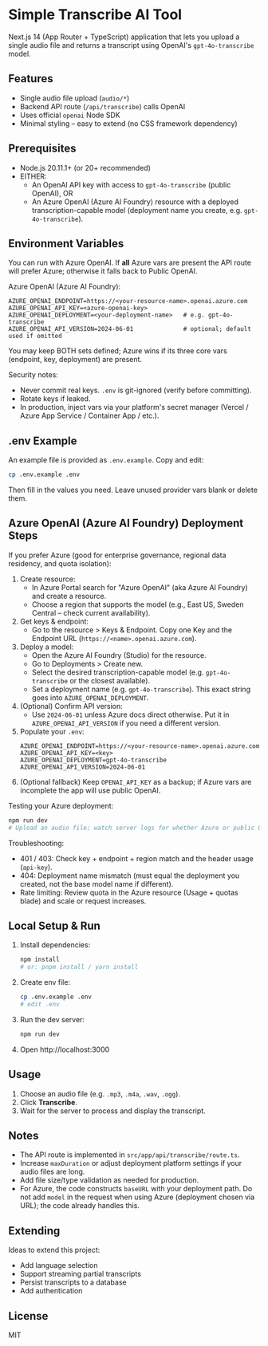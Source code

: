# Simple Transcribe AI Tool

Next.js 14 (App Router + TypeScript) application that lets you upload a single audio file and returns a transcript using OpenAI's `gpt-4o-transcribe` model.

## Features

- Single audio file upload (`audio/*`)
- Backend API route (`/api/transcribe`) calls OpenAI
- Uses official `openai` Node SDK
- Minimal styling – easy to extend (no CSS framework dependency)

## Prerequisites

- Node.js 20.11.1+ (or 20+ recommended)
- EITHER:
	- An OpenAI API key with access to `gpt-4o-transcribe` (public OpenAI), OR
	- An Azure OpenAI (Azure AI Foundry) resource with a deployed transcription-capable model (deployment name you create, e.g. `gpt-4o-transcribe`).

## Environment Variables

You can run with Azure OpenAI. If **all** Azure vars are present the API route will prefer Azure; otherwise it falls back to Public OpenAI.


Azure OpenAI (Azure AI Foundry):
```
AZURE_OPENAI_ENDPOINT=https://<your-resource-name>.openai.azure.com
AZURE_OPENAI_API_KEY=<azure-openai-key>
AZURE_OPENAI_DEPLOYMENT=<your-deployment-name>   # e.g. gpt-4o-transcribe
AZURE_OPENAI_API_VERSION=2024-06-01              # optional; default used if omitted
```

You may keep BOTH sets defined; Azure wins if its three core vars (endpoint, key, deployment) are present.

Security notes:
- Never commit real keys. `.env` is git-ignored (verify before committing).
- Rotate keys if leaked.
- In production, inject vars via your platform's secret manager (Vercel / Azure App Service / Container App / etc.).

## .env Example

An example file is provided as `.env.example`. Copy and edit:

```bash
cp .env.example .env
```

Then fill in the values you need. Leave unused provider vars blank or delete them.

## Azure OpenAI (Azure AI Foundry) Deployment Steps

If you prefer Azure (good for enterprise governance, regional data residency, and quota isolation):

1. Create resource:
	- In Azure Portal search for "Azure OpenAI" (aka Azure AI Foundry) and create a resource.
	- Choose a region that supports the model (e.g., East US, Sweden Central – check current availability).
2. Get keys & endpoint:
	- Go to the resource > Keys & Endpoint. Copy one Key and the Endpoint URL (`https://<name>.openai.azure.com`).
3. Deploy a model:
	- Open the Azure AI Foundry (Studio) for the resource.
	- Go to Deployments > Create new.
	- Select the desired transcription-capable model (e.g. `gpt-4o-transcribe` or the closest available).
	- Set a deployment name (e.g. `gpt-4o-transcribe`). This exact string goes into `AZURE_OPENAI_DEPLOYMENT`.
4. (Optional) Confirm API version:
	- Use `2024-06-01` unless Azure docs direct otherwise. Put it in `AZURE_OPENAI_API_VERSION` if you need a different version.
5. Populate your `.env`:
	```
	AZURE_OPENAI_ENDPOINT=https://<your-resource-name>.openai.azure.com
	AZURE_OPENAI_API_KEY=<key>
	AZURE_OPENAI_DEPLOYMENT=gpt-4o-transcribe
	AZURE_OPENAI_API_VERSION=2024-06-01
	```
6. (Optional fallback) Keep `OPENAI_API_KEY` as a backup; if Azure vars are incomplete the app will use public OpenAI.

Testing your Azure deployment:
```bash
npm run dev
# Upload an audio file; watch server logs for whether Azure or public OpenAI was selected.
```

Troubleshooting:
- 401 / 403: Check key + endpoint + region match and the header usage (`api-key`).
- 404: Deployment name mismatch (must equal the deployment you created, not the base model name if different).
- Rate limiting: Review quota in the Azure resource (Usage + quotas blade) and scale or request increases.

## Local Setup & Run

1. Install dependencies:
	```bash
	npm install
	# or: pnpm install / yarn install
	```
2. Create env file:
	```bash
	cp .env.example .env
	# edit .env
	```
3. Run the dev server:
	```bash
	npm run dev
	```
4. Open http://localhost:3000

## Usage

1. Choose an audio file (e.g. `.mp3`, `.m4a`, `.wav`, `.ogg`).
2. Click **Transcribe**.
3. Wait for the server to process and display the transcript.

## Notes

- The API route is implemented in `src/app/api/transcribe/route.ts`.
- Increase `maxDuration` or adjust deployment platform settings if your audio files are long.
- Add file size/type validation as needed for production.
- For Azure, the code constructs `baseURL` with your deployment path. Do not add `model` in the request when using Azure (deployment chosen via URL); the code already handles this.

## Extending

Ideas to extend this project:

- Add language selection
- Support streaming partial transcripts
- Persist transcripts to a database
- Add authentication

## License

MIT
